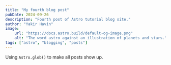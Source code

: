 ```yaml
---
title: "My fourth blog post"
pubDate: 2024-09-26
description: "Fourth post of Astro tutorial blog site."
author: "Yakir Havin"
image:
    url: "https://docs.astro.build/default-og-image.png"
    alt: "The word astro against an illustration of planets and stars."
tags: ["astro", "blogging", "posts"]
---
```


Using `Astro.glob()` to make all posts show up.